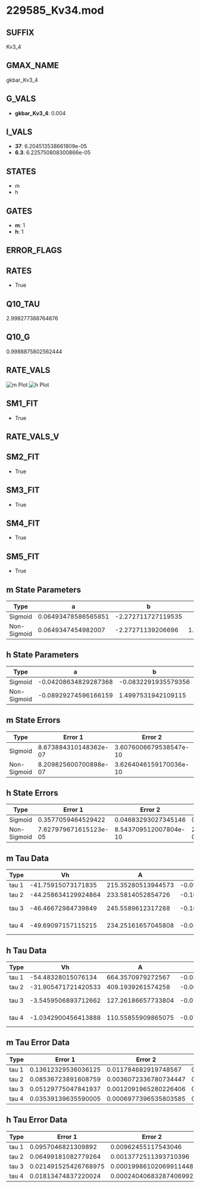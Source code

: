 # 229585_Kv34.mod

## SUFFIX

Kv3_4

## GMAX_NAME

gkbar_Kv3_4

## G_VALS

- **gkbar_Kv3_4**: 0.004

## I_VALS

- **37**: 6.204513538661809e-05
- **6.3**: 6.225750808300866e-05

## STATES

- m
- h

## GATES

- **m**: 1
- **h**: 1

## ERROR_FLAGS


## RATES

- True

## Q10_TAU

2.998277388764876

## Q10_G

0.9988875802562444

## RATE_VALS

![m Plot](/Users/pbozelos/Dropbox/icg-Chai-Panos/supermodels/output_markdown_files/K/229585_Kv34.mod/images/m.png)
![h Plot](/Users/pbozelos/Dropbox/icg-Chai-Panos/supermodels/output_markdown_files/K/229585_Kv34.mod/images/h.png)

## SM1_FIT

- True

## RATE_VALS_V

## SM2_FIT

- True

## SM3_FIT

- True

## SM4_FIT

- True

## SM5_FIT

- True

## m State Parameters

| Type | a | b | c | d |
| --- | --- | --- | --- | --- |
| Sigmoid | 0.06493478586565851 | -2.272711727119535 |
| Non-Sigmoid | 0.0649347454982007 | -2.27271139206696 | 1.0000003542123224 | -3.710909329296666e-07 |

## h State Parameters

| Type | a | b | c | d |
| --- | --- | --- | --- | --- |
| Sigmoid | -0.04208634829287368 | -0.0832291935579356 |
| Non-Sigmoid | -0.08929274596166159 | 1.4997531942109115 | 0.6896597608102735 | 0.3100133840421382 |

## m State Errors

| Type | Error 1 | Error 2 | Error 3 |
| --- | --- | --- | --- |
| Sigmoid | 8.673884310148362e-07 | 3.6076006679538547e-10 | 4.6182727299027295e-07 |
| Non-Sigmoid | 8.209825600700898e-07 | 3.6264046159170036e-10 | 4.37119199810099e-07 |

## h State Errors

| Type | Error 1 | Error 2 | Error 3 |
| --- | --- | --- | --- |
| Sigmoid | 0.3577059464529422 | 0.04683293027345146 | 0.12230010140534758 |
| Non-Sigmoid | 7.627979671615123e-05 | 8.543709512007804e-10 | 2.6080155966296946e-05 |

## m Tau Data

| Type | Vh | A | b1 | b2 | c1 | c2 | d1 | d2 | e1 | e2 |
| --- | --- | --- | --- | --- | --- | --- | --- | --- | --- | --- |
| tau 1 | -41.75915073171835 | 215.35280513944573 | -0.09646104587245342 | -0.04652197924932155 |
| tau 2 | -44.258634129924864 | 233.5814052854726 | -0.1030381241508023 | 0.0005455844955939968 | -0.07167149907090153 | -0.0005992917113384244 |
| tau 3 | -46.46672984739849 | 245.5589612317288 | -0.1068892793580146 | 0.000905848463342252 | -2.5472595927184035e-06 | -0.11119672388928335 | -0.002771444775383229 | -2.973974456353997e-05 |
| tau 4 | -49.69097157115215 | 234.25161657045808 | -0.0804336275641824 | 0.0001405857926835655 | 4.395723837052556e-06 | -1.9846710711686683e-08 | -0.1437694942984861 | -0.006784016403837309 | -0.00018005269564872207 | -1.664491702343303e-06 |

## h Tau Data

| Type | Vh | A | b1 | b2 | c1 | c2 | d1 | d2 | e1 | e2 |
| --- | --- | --- | --- | --- | --- | --- | --- | --- | --- | --- |
| tau 1 | -54.48328015076134 | 664.3570979272567 | -0.04272553494971691 | -0.021409330072959733 |
| tau 2 | -31.905471721420533 | 409.1939261574258 | -0.06584635773687243 | 0.00042836100772133116 | 0.0010121424362576953 | 0.0001220775051280401 |
| tau 3 | -3.5459506893712662 | 127.26186657733804 | -0.07088350323397456 | 0.001170634499983552 | 1.488009146484578e-05 | 0.025189320419856387 | 3.838381543355428e-05 | -1.6522277176816192e-06 |
| tau 4 | -1.0342900456413888 | 110.55855909865075 | -0.0786910919934427 | 0.0013671369062830169 | 4.513426848730312e-05 | 2.7506630085808563e-07 | 0.026962742635983354 | -1.4913527470594178e-05 | -1.7881454017152604e-06 | 3.315443458971729e-09 |

## m Tau Error Data

| Type | Error 1 | Error 2 | Error 3 |
| --- | --- | --- | --- |
| tau 1 | 0.13612329536036125 | 0.011784682919748567 | 0.08780112009276686 |
| tau 2 | 0.08536723891608759 | 0.0036072336780734447 | 0.05506286911594963 |
| tau 3 | 0.05129775047841937 | 0.0012091965280226406 | 0.033087649974392556 |
| tau 4 | 0.03539139635590005 | 0.0006977396535803585 | 0.022827865234005786 |

## h Tau Error Data

| Type | Error 1 | Error 2 | Error 3 |
| --- | --- | --- | --- |
| tau 1 | 0.0957046821309892 | 0.00962455117543046 | 0.05178515871862845 |
| tau 2 | 0.06499181082779264 | 0.0013772511393710396 | 0.03516663097550304 |
| tau 3 | 0.021491525426768975 | 0.00019986102069911448 | 0.011628919615525266 |
| tau 4 | 0.01813474837220024 | 0.00024040683287406992 | 0.009812590166606844 |


